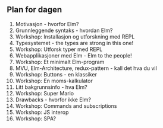 ## Plan for dagen

1. Motivasjon - hvorfor Elm?
1. Grunnleggende syntaks - hvordan Elm?
1. Workshop: Installasjon og utforskning med REPL
1. Typesystemet - the types are strong in this one!
1. Workshop: Utforsk typer med REPL
1. Webapplikasjoner med Elm - Elm to the people!
1. Workshop: Et minimalt Elm-program
1. MVU, Elm-Architecture, redux-pattern - kall det hva du vil
1. Workshop: Buttons - en klassiker
1. Workshop: En moms-kalkulator
1. Litt bakgrunnsinfo - hva Elm?
1. Workshop: Super Mario
1. Drawbacks - hvorfor ikke Elm?
1. Workshop: Commands and subscriptions
1. Workshop: JS interop
1. Workshop: SPA?


